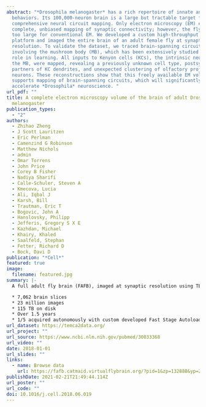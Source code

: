 ```yaml
---
abstract: "*Drosophila melanogaster* has a rich repertoire of innate and learned
  behaviors. Its 100,000-neuron brain is a large but tractable target for
  comprehensive neural circuit mapping. Only electron microscopy (EM) enables
  complete, unbiased mapping of synaptic connectivity; however, the fly brain is
  too large for conventional EM. We developed a custom high-throughput EM
  platform and imaged the entire brain of an adult female fly at synaptic
  resolution. To validate the dataset, we traced brain-spanning circuitry
  involving the mushroom body (MB), which has been extensively studied for its
  role in learning. All inputs to Kenyon cells (KCs), the intrinsic neurons of
  the MB, were mapped, revealing a previously unknown cell type, postsynaptic
  partners of KC dendrites, and unexpected clustering of olfactory projection
  neurons. These reconstructions show that this freely available EM volume
  supports mapping of brain-spanning circuits, which will significantly
  accelerate *Drosophila* neuroscience. "
url_pdf: ""
title: A complete electron microscopy volume of the brain of adult Drosophila
  melanogaster
publication_types:
  - "2"
authors:
  - Zhihao Zheng
  - J Scott Lauritzen
  - Eric Perlman
  - Camenzind G Robinson
  - Matthew Nichols
  - admin
  - Omar Torrens
  - John Price
  - Corey B Fisher
  - Nadiya Sharifi
  - Calle-Schuler, Steven A
  - Kmecova, Lucia
  - Ali, Iqbal J
  - Karsh, Bill
  - Trautman, Eric T
  - Bogovic, John A
  - Hanslovsky, Philipp
  - Jefferis, Gregory S X E
  - Kazhdan, Michael
  - Khairy, Khaled
  - Saalfeld, Stephan
  - Fetter, Richard D
  - Bock, Davi D
publication: "*Cell*"
featured: true
image:
  filename: featured.jpg
summary: |-
  A full adult fly brain (FAFB), imaged at synaptic resolution using TEM.  

  * 7,062 brain slices 
  * 23 million images
  * 115 TB on disk
  * Over 1.5 years
  * 1/5 acquired autonomously with custom developed Fast Stage Autoloader robot.
url_dataset: https://temca2data.org/
url_project: ""
url_source: https://www.ncbi.nlm.nih.gov/pubmed/30033368
url_video: ""
date: 2018-01-01
url_slides: ""
links:
  - name: Browse data
    url: https://fafb.catmaid.virtualflybrain.org/?pid=1&zp=132880&yp=241444&xp=529482&tool=navigator&sid0=1&s0=8
publishDate: 2021-02-21T21:49:44.114Z
url_poster: ""
url_code: ""
doi: 10.1016/j.cell.2018.06.019
---
```

